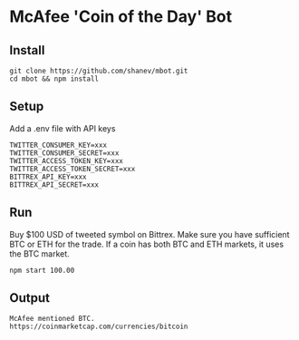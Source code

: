 # McAfee 'Coin of the Day' Bot

## Install

```
git clone https://github.com/shanev/mbot.git
cd mbot && npm install
```

## Setup

Add a .env file with API keys

```
TWITTER_CONSUMER_KEY=xxx
TWITTER_CONSUMER_SECRET=xxx
TWITTER_ACCESS_TOKEN_KEY=xxx
TWITTER_ACCESS_TOKEN_SECRET=xxx
BITTREX_API_KEY=xxx
BITTREX_API_SECRET=xxx
```

## Run

Buy $100 USD of tweeted symbol on Bittrex. Make sure you have sufficient BTC or ETH for the trade. If a coin has both BTC and ETH markets, it uses the BTC market.

`npm start 100.00`

## Output

```
McAfee mentioned BTC.
https://coinmarketcap.com/currencies/bitcoin
```
